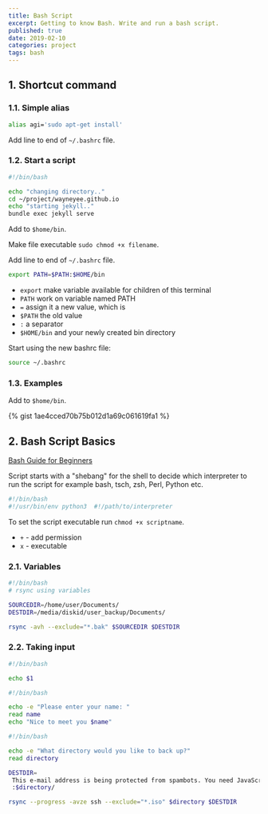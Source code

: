 ```yaml
---
title: Bash Script
excerpt: Getting to know Bash. Write and run a bash script.
published: true
date: 2019-02-10
categories: project
tags: bash
---
```


## 1. Shortcut command
### 1.1. Simple alias
``` bash
alias agi='sudo apt-get install'
```
Add line to end of `~/.bashrc` file.


### 1.2. Start a script
``` bash
#!/bin/bash

echo "changing directory.."
cd ~/project/wayneyee.github.io
echo "starting jekyll.."
bundle exec jekyll serve
```

Add to `$home/bin`.

Make file executable `sudo chmod +x filename`.

Add line to end of `~/.bashrc` file.
``` bash
export PATH=$PATH:$HOME/bin
```
- `export` make variable available for children of this terminal
- `PATH` work on variable named PATH
- `=` assign it a new value, which is
- `$PATH` the old value
- `:` a separator
- `$HOME/bin` and your newly created bin directory

Start using the new bashrc file:
``` bash
source ~/.bashrc
```


### 1.3. Examples
Add to `$home/bin`.

{% gist 1ae4cced70b75b012d1a69c061619fa1 %}


## 2. Bash Script Basics
[Bash Guide for Beginners](http://tldp.org/LDP/Bash-Beginners-Guide/html/)

Script starts with a "shebang" for the shell to decide which interpreter to run the script for example bash, tsch, zsh, Perl, Python etc.
``` bash
#!/bin/bash
#!/usr/bin/env python3  #!/path/to/interpreter
```

To  set the script executable run `chmod +x scriptname`.
- `+` - add permission
- `x` - executable


### 2.1. Variables
``` bash
#!/bin/bash
# rsync using variables

SOURCEDIR=/home/user/Documents/
DESTDIR=/media/diskid/user_backup/Documents/

rsync -avh --exclude="*.bak" $SOURCEDIR $DESTDIR
```


### 2.2. Taking input
``` bash
#!/bin/bash

echo $1
```

``` bash
#!/bin/bash

echo -e "Please enter your name: "
read name
echo "Nice to meet you $name"
```

``` bash
#!/bin/bash

echo -e "What directory would you like to back up?" 
read directory

DESTDIR=
 This e-mail address is being protected from spambots. You need JavaScript enabled to view it
 :$directory/

rsync --progress -avze ssh --exclude="*.iso" $directory $DESTDIR
```